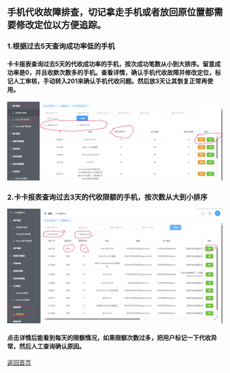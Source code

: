 
## 手机代收故障排查，切记拿走手机或者放回原位置都需要修改定位以方便追踪。

### 1.根据过去5天查询成功率低的手机
#### 卡卡报表查询过去5天的代收成功率的手机，按次成功笔数从小到大排序。留意成功率是0，并且收款次数多的手机。查看详情，确认手机代收故障并修改定位，标记人工审核，手动转入201来确认手机代收问题。然后放3天让其恢复正常再使用。

![成功率低的报表](../payinerrorcheck/PayInRate.png)


### 2.卡卡报表查询过去3天的代收限额的手机，按次数从大到小排序
![img.png](../payinerrorcheck/PayinErrorSearch.jpg)

#### 点击详情后能看到每天的限额情况，如果限额次数过多，把用户标记一下代收异常，然后人工查询确认原因。





[返回首页](/README.md)
